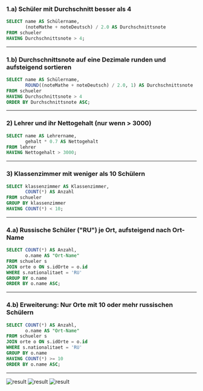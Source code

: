 
### 1.a) Schüler mit Durchschnitt besser als 4

```sql
SELECT name AS Schülername, 
       (noteMathe + noteDeutsch) / 2.0 AS Durchschnittsnote
FROM schueler
HAVING Durchschnittsnote > 4;
```

---

### 1.b) Durchschnittsnote auf eine Dezimale runden und aufsteigend sortieren

```sql
SELECT name AS Schülername, 
       ROUND((noteMathe + noteDeutsch) / 2.0, 1) AS Durchschnittsnote
FROM schueler
HAVING Durchschnittsnote > 4
ORDER BY Durchschnittsnote ASC;
```

---

### 2) Lehrer und ihr Nettogehalt (nur wenn > 3000)

```sql
SELECT name AS Lehrername, 
       gehalt * 0.7 AS Nettogehalt
FROM lehrer
HAVING Nettogehalt > 3000;
```

---

### 3) Klassenzimmer mit weniger als 10 Schülern

```sql
SELECT klassenzimmer AS Klassenzimmer, 
       COUNT(*) AS Anzahl
FROM schueler
GROUP BY klassenzimmer
HAVING COUNT(*) < 10;
```

---

### 4.a) Russische Schüler ("RU") je Ort, aufsteigend nach Ort-Name

```sql
SELECT COUNT(*) AS Anzahl, 
       o.name AS "Ort-Name"
FROM schueler s
JOIN orte o ON s.idOrte = o.id
WHERE s.nationalitaet = 'RU'
GROUP BY o.name
ORDER BY o.name ASC;
```

---

### 4.b) Erweiterung: Nur Orte mit 10 oder mehr russischen Schülern

```sql
SELECT COUNT(*) AS Anzahl, 
       o.name AS "Ort-Name"
FROM schueler s
JOIN orte o ON s.idOrte = o.id
WHERE s.nationalitaet = 'RU'
GROUP BY o.name
HAVING COUNT(*) >= 10
ORDER BY o.name ASC;
```

---
![result](intägrität_pic/having1.jpg)
![result](intägrität_pic/having2.jpg)
![result](intägrität_pic/having3.jpg)

